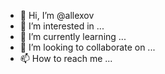 - 👋 Hi, I’m @allexov
- 👀 I’m interested in ...
- 🌱 I’m currently learning ...
- 💞️ I’m looking to collaborate on ...
- 📫 How to reach me ...

<!---
allexov/allexov is a ✨ special ✨ repository because its `README.md` (this file) appears on your GitHub profile.
You can click the Preview link to take a look at your changes.
--->
